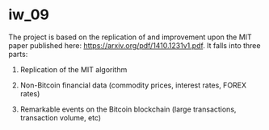# iw_09

The project is based on the replication of and improvement upon the MIT paper published here: https://arxiv.org/pdf/1410.1231v1.pdf. It falls into three parts:

1) Replication of the MIT algorithm

2) Non-Bitcoin financial data (commodity prices, interest rates, FOREX rates)

3) Remarkable events on the Bitcoin blockchain (large transactions, transaction volume, etc)
